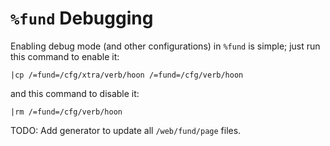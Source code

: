 # `%fund` Debugging

Enabling debug mode (and other configurations) in `%fund` is simple; just run
this command to enable it:

```
|cp /=fund=/cfg/xtra/verb/hoon /=fund=/cfg/verb/hoon
```

and this command to disable it:

```
|rm /=fund=/cfg/verb/hoon
```

TODO: Add generator to update all `/web/fund/page` files.
